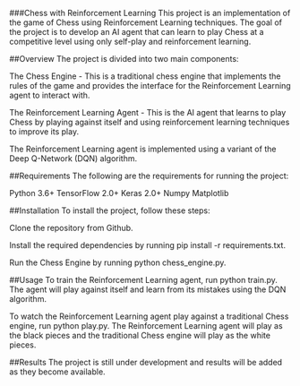 ###Chess with Reinforcement Learning
This project is an implementation of the game of Chess using Reinforcement Learning techniques. The goal of the project is to develop an AI agent that can learn to play Chess at a competitive level using only self-play and reinforcement learning.

##Overview
The project is divided into two main components:

The Chess Engine - This is a traditional chess engine that implements the rules of the game and provides the interface for the Reinforcement Learning agent to interact with.

The Reinforcement Learning Agent - This is the AI agent that learns to play Chess by playing against itself and using reinforcement learning techniques to improve its play.

The Reinforcement Learning agent is implemented using a variant of the Deep Q-Network (DQN) algorithm.

##Requirements
The following are the requirements for running the project:

Python 3.6+
TensorFlow 2.0+
Keras 2.0+
Numpy
Matplotlib

##Installation
To install the project, follow these steps:

Clone the repository from Github.

Install the required dependencies by running pip install -r requirements.txt.

Run the Chess Engine by running python chess_engine.py.

##Usage
To train the Reinforcement Learning agent, run python train.py. The agent will play against itself and learn from its mistakes using the DQN algorithm.

To watch the Reinforcement Learning agent play against a traditional Chess engine, run python play.py. The Reinforcement Learning agent will play as the black pieces and the traditional Chess engine will play as the white pieces.

##Results
The project is still under development and results will be added as they become available.
